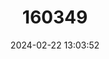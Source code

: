 ---
title: "160349"
category: "Papilio echerioides"
draft: false
date: 2024-02-22 13:03:52
languages:
  English: ["White-banded Swallowtail"]
---